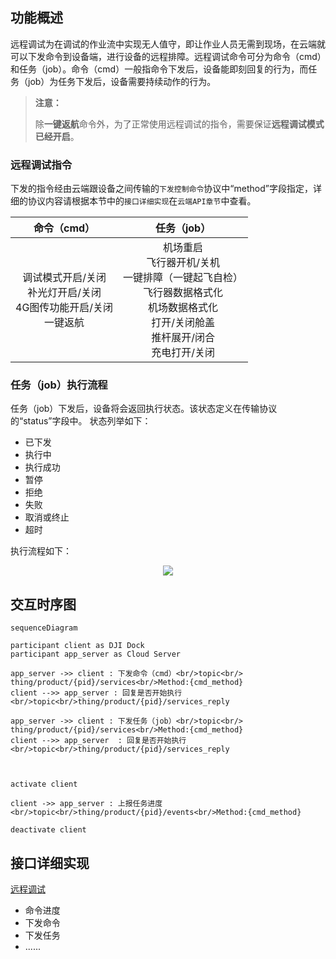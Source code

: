 
## 功能概述 

远程调试为在调试的作业流中实现无人值守，即让作业人员无需到现场，在云端就可以下发命令到设备端，进行设备的远程排障。远程调试命令可分为命令（cmd）和任务（job）。命令（cmd）一般指命令下发后，设备能即刻回复的行为，而任务（job）为任务下发后，设备需要持续动作的行为。

> **注意：**
> 
> 除**一键返航**命令外，为了正常使用远程调试的指令，需要保证**远程调试模式已经开启**。

### 远程调试指令
下发的指令经由云端跟设备之间传输的`下发控制命令`协议中“method”字段指定，详细的协议内容请根据本节中的`接口详细实现`在`云端API章节`中查看。

|命令（cmd）|任务（job）|
|:---:|:---:|
|调试模式开启/关闭<br/>补光灯开启/关闭<br/>4G图传功能开启/关闭<br/>一键返航|机场重启<br/>飞行器开机/关机<br/>一键排障（一键起飞自检）<br/>飞行器数据格式化<br/>机场数据格式化<br/>打开/关闭舱盖<br/>推杆展开/闭合<br/>充电打开/关闭<br/>|

### 任务（job）执行流程
任务（job）下发后，设备将会返回执行状态。该状态定义在传输协议的“status”字段中。
状态列举如下：
* 已下发
* 执行中
* 执行成功
* 暂停
* 拒绝
* 失败
* 取消或终止
* 超时

执行流程如下：

<div align=center><img src="https://terra-1-g.djicdn.com/71a7d383e71a4fb8887a310eb746b47f/cloudapi/V1.2.0/__________.png"></div>

## 交互时序图


```mermaid
sequenceDiagram

participant client as DJI Dock
participant app_server as Cloud Server

app_server ->> client : 下发命令（cmd）<br/>topic<br/> thing/product/{pid}/services<br/>Method:{cmd_method}
client -->> app_server : 回复是否开始执行<br/>topic<br/>thing/product/{pid}/services_reply

app_server ->> client : 下发任务（job）<br/>topic<br/> thing/product/{pid}/services<br/>Method:{cmd_method}
client -->> app_server  : 回复是否开始执行<br/>topic<br/>thing/product/{pid}/services_reply



activate client

client ->> app_server : 上报任务进度<br/>topic<br/>thing/product/{pid}/events<br/>Method:{cmd_method}

deactivate client

```


## 接口详细实现

[远程调试](https://developer.dji.com/doc/cloud-api-tutorial/cn/server-api-reference/mqtt/thing-model/gateway/dock/cmd.html)
* 命令进度
* 下发命令
* 下发任务
* ......



